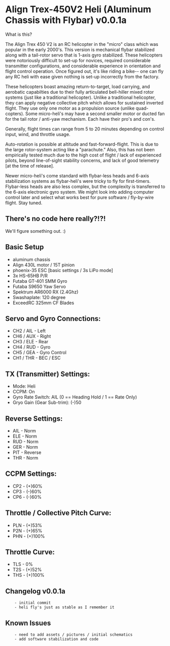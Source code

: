 # Align Trex-450V2 Heli (Aluminum Chassis with Flybar) v0.0.1a

What is this?
 
The Align Trex 450 V2 is an RC helicopter in the "micro" class which was popular in the early 2000's. This version is mechanical flybar stabilized
along with a tail-rotor servo that is 1-axis gyro stabilized. These helicopters were notoriously difficult to set-up for novices, required considerable
transmitter configurations, and considerable experience in orientation and flight control operation. Once figured out, it's like riding a bike-- one 
can fly any RC heli with ease given nothing is set-up incorrectly from the factory.

These helicopters boast amazing return-to-target, load carrying, and aerobatic capabilties due to their fully articulated bell-hiller mixed rotor 
systems (just like a traditional helicopter). Unlike a traditional helicopter, they can apply negative collective pitch which allows for sustained inverted 
flight. They use only one motor as a propulsion source (unlike quad-copters). Some micro-heli's may have a second smaller motor or ducted fan for the tail 
rotor / anti-yaw mechanism. Each have their pro's and con's. 

Generally, flight times can range from 5 to 20 minutes depending on control input, wind, and throttle usage. 

Auto-rotation is possible at altitude and fast-forward-flight. This is due to the large rotor-system acting like a "parachute." Also, this has not been 
empirically tested much due to the high cost of flight / lack of experienced pilots, beyond line-of-sight stability concerns, and lack of good telemetry [at the 
time of release]. 

Newer micro-heli's come standard with flybar-less heads and 6-axis stabilization systems as flybar-heli's were tricky to fly for first-timers. Flybar-less
heads are also less complex, but the complexity is transferred to the 6-axis electronic gyro system. We might look into adding computer control later and
select what works best for pure software / fly-by-wire flight. Stay tuned.

## There's no code here really?!?!

We'll figure something out. :)

## Basic Setup

* aluminum chassis
* Align 430L motor / 15T pinion
* phoenix-35 ESC [basic settings / 3s LiPo mode]
* 3x HS-65HB P/R
* Futaba GT-401 SMM Gyro
* Futaba S9650 Yaw Servo
* Spektrum AR6000 RX (2.4Ghz)
* Swashaplate: 120 degree
* ExceedRC 325mm CF Blades

## Servo and Gyro Connections:
* CH2 / AIL - Left
* CH6 / AUX - Right
* CH3 / ELE - Rear
* CH4 / RUD - Gyro
* CH5 / GEA - Gyro Control
* CH1 / THR - BEC / ESC

## TX (Transmitter) Settings:
* Mode: Heli
* CCPM: On
* Gyro Rate Switch: AIL (0 == Heading Hold / 1 == Rate Only)
* Gryo Gain (Gear Sub-trim): (-)50

## Reverse Settings:
* AIL - Norm
* ELE - Norm
* RUD - Norm
* GER - Norm
* PIT - Reverse
* THR - Norm

## CCPM Settings:
* CP2 - (+)60%
* CP3 - (-)60%
* CP6 - (-)60%

## Throttle / Collective Pitch Curve:
* PLN - (+)53%
* P2N - (+)65%
* PHN - (+)100%

## Throttle Curve:
* TLS - 0%
* T2S - (+)52%
* THS - (+)100%

## Changelog v0.0.1a
```
	- initial commit
	- heli fly's just as stable as I remember it
```
## Known Issues
```
	- need to add assets / pictures / initial schematics
	- add software stabilization and code
```
